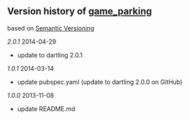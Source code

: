 ## Version history of [game_parking](https://github.com/dzenanr/game_parking)

based on [Semantic Versioning](http://semver.org/)

*2.0.1* 2014-04-29

+ update to dartling 2.0.1

*1.0.1* 2014-03-14

+ update pubspec.yaml (update to dartling 2.0.0 on GitHub)

*1.0.0* 2013-11-08

+ update README.md

